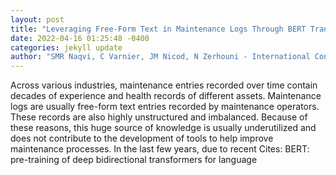 ```yaml
--- 
layout: post 
title: "Leveraging Free-Form Text in Maintenance Logs Through BERT Transfer Learning" 
date: 2022-04-16 01:25:48 -0400 
categories: jekyll update 
author: "SMR Naqvi, C Varnier, JM Nicod, N Zerhouni - International Conference on , 2022" 
--- 
```

Across various industries, maintenance entries recorded over time contain decades of experience and health records of different assets. Maintenance logs are usually free-form text entries recorded by maintenance operators. These records are also highly unstructured and imbalanced. Because of these reasons, this huge source of knowledge is usually underutilized and does not contribute to the development of tools to help improve maintenance processes. In the last few years, due to recent Cites: BERT: pre-training of deep bidirectional transformers for language